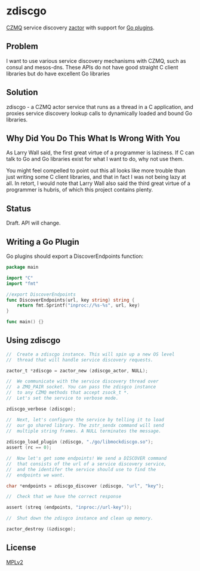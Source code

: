 # zdiscgo
[CZMQ](http://github.com/zeromq/czmq) service discovery [zactor](http://czmq.zeromq.org/czmq4-0:zactor) with support for [Go plugins](https://medium.com/learning-the-go-programming-language/calling-go-functions-from-other-languages-4c7d8bcc69bf#.hguiewq19).

## Problem
I want to use various service discovery mechanisms with CZMQ, such as consul and mesos-dns. These APIs do not have good straight C client libraries but do have excellent Go libraries

## Solution
zdiscgo - a CZMQ actor service that runs as a thread in a C application, and proxies service discovery lookup calls to dynamically loaded and bound Go libraries.

## Why Did You Do This What Is Wrong With You
As Larry Wall said, the first great virtue of a programmer is laziness. If C can talk to Go and Go libraries exist for what I want to do, why not use them.

You might feel compelled to point out this all looks like more trouble than just writing some C client libraries, and that
in fact I was not being lazy at all. In retort, I would note that Larry Wall also said the third great virtue of a programmer
is hubris, of which this project contains plenty.

## Status
Draft. API will change.

## Writing a Go Plugin

Go plugins should export a DiscoverEndpoints function:

```go
package main

import "C"
import "fmt"

//export DiscoverEndpoints
func DiscoverEndpoints(url, key string) string {
	return fmt.Sprintf("inproc://%s-%s", url, key)
}

func main() {}
```

## Using zdiscgo

```c
//  Create a zdiscgo instance. This will spin up a new OS level
//  thread that will handle service discovery requests.

zactor_t *zdiscgo = zactor_new (zdiscgo_actor, NULL);

//  We communicate with the service discovery thread over
//  a ZMQ_PAIR socket. You can pass the zdisgco instance
//  to any CZMQ methods that accept zsock_t *. 
//  Let's set the service to verbose mode.

zdiscgo_verbose (zdiscgo);

//  Next, let's configure the service by telling it to load 
//  our go shared library. The zstr_sendx command will send
//  multiple string frames. A NULL terminates the message.
    
zdiscgo_load_plugin (zdiscgo, "./go/libmockdiscgo.so");
assert (rc == 0);

//  Now let's get some endpoints! We send a DISCOVER command
//  that consists of the url of a service discovery service,
//  and the identifer the service should use to find the 
//  endpoints we want.

char *endpoints = zdiscgo_discover (zdiscgo, "url", "key");

//  Check that we have the correct response

assert (streq (endpoints, "inproc://url-key"));

//  Shut down the zdisgco instance and clean up memory.

zactor_destroy (&zdiscgo);
```

## License
[MPLv2](https://github.com/taotetek/zdiscgo)
